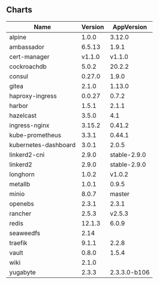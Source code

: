 ## Charts
Name | Version | AppVersion
-----|---------|-----------
alpine | 1.0.0 | 3.12.0
ambassador | 6.5.13 | 1.9.1
cert-manager | v1.1.0 | v1.1.0
cockroachdb | 5.0.2 | 20.2.2
consul | 0.27.0 | 1.9.0
gitea | 2.1.0 | 1.13.0
haproxy-ingress | 0.0.27 | 0.7.2
harbor | 1.5.1 | 2.1.1
hazelcast | 3.5.0 | 4.1
ingress-nginx | 3.15.2 | 0.41.2
kube-prometheus | 3.3.1 | 0.44.1
kubernetes-dashboard | 3.0.1 | 2.0.5
linkerd2-cni | 2.9.0 | stable-2.9.0
linkerd2 | 2.9.0 | stable-2.9.0
longhorn | 1.0.2 | v1.0.2
metallb | 1.0.1 | 0.9.5
minio | 8.0.7 | master
openebs | 2.3.1 | 2.3.1
rancher | 2.5.3 | v2.5.3
redis | 12.1.3 | 6.0.9
seaweedfs | 2.14 | 
traefik | 9.1.1 | 2.2.8
vault | 0.8.0 | 1.5.4
wiki | 2.1.0 | 
yugabyte | 2.3.3 | 2.3.3.0-b106
